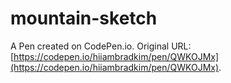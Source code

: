 # mountain-sketch

A Pen created on CodePen.io. Original URL: [https://codepen.io/hiiambradkim/pen/QWKOJMx](https://codepen.io/hiiambradkim/pen/QWKOJMx).


